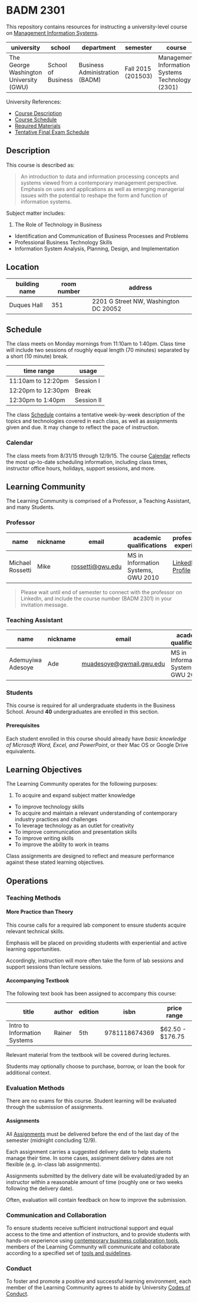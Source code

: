 # BADM 2301

This repository contains resources for instructing a university-level course on [Management Information Systems](https://en.wikipedia.org/wiki/Management_information_system).

university | school | department | semester | course | section | credits
--- | --- | --- | --- | --- | --- | ---
The George Washington University (GWU) | School of Business | Business Administration (BADM) | Fall 2015 (201503)| Management Information Systems Technology (2301) | Monday Mornings (11) | 3

University References:

 + [Course Description](http://bulletin.gwu.edu/search/?P=BADM+2301)
 + [Course Schedule](http://my.gwu.edu/mod/pws/courses.cfm?campId=1&termId=201503&subjId=BADM)
 + [Required Materials](http://www.bkstr.com/webapp/wcs/stores/servlet/booklookServlet?bookstore_id-1=122&term_id-1=201503&div-1=&dept-1=BADM&course-1=2301&section-1=11)
 + [Tentative Final Exam Schedule](https://registrar.gwu.edu/sites/registrar.gwu.edu/files/downloads/Fall2015TentativeExams.pdf)

## Description

This course is described as:

> An introduction to data and information processing concepts and systems
 viewed from a contemporary management perspective.
 Emphasis on uses and applications as well as
 emerging managerial issues with the potential to reshape the form and function of information systems.

Subject matter includes:

 1. The Role of Technology in Business
 * Identification and Communication of Business Processes and Problems
 * Professional Business Technology Skills
 * Information System Analysis, Planning, Design, and Implementation

## Location

building name | room number | address
--- | --- | ---
Duques Hall |  351 | 2201 G Street NW, Washington DC 20052

## Schedule

The class meets on Monday mornings from 11:10am to 1:40pm.
 Class time will include two sessions of roughly equal length (70 minutes)
 separated by a short (10 minute) break.

time range | usage
--- | ---
11:10am to 12:20pm | Session I
12:20pm to 12:30pm | Break
12:30pm to 1:40pm | Session II

The class [Schedule](SCHEDULE.md) contains a tentative
 week-by-week description of the topics and technologies covered in each class,
 as well as assignments given and due.
 It may change to reflect the pace of instruction.

### Calendar

The class meets from 8/31/15 through 12/9/15.
 The course [Calendar](CALENDAR.md) reflects the most up-to-date scheduling information,
 including class times, instructor office hours, holidays, support sessions, and more.

## Learning Community

The Learning Community is comprised of a Professor, a Teaching Assistant, and many Students.

### Professor

name | nickname | email | academic qualifications | professional experience | email preferences
--- | --- | --- | --- | --- | ---
Michael Rossetti | Mike | [rossetti@gwu.edu](mailto:rossetti@gwu.edu) | MS in Information Systems, GWU 2010 | [LinkedIn Profile](https://www.linkedin.com/in/mikerossetti) | 48-72 hour response grace period

> Please wait until end of semester to connect with the professor on LinkedIn, and include the course number (BADM 2301) in your invitation message.

### Teaching Assistant

name | nickname | email | academic qualifications | email preferences
--- | --- | --- | --- | ---
Ademuyiwa Adesoye | Ade | [muadesoye@gwmail.gwu.edu](mailto:muadesoye@gwmail.gwu.edu) | MS in Information Systems, GWU 2016 | 24 hour response grace period

### Students

This course is required for all undergraduate students in the Business School.
 Around **40** undergraduates are enrolled in this section.

#### Prerequisites

Each student enrolled in this course should already have *basic knowledge of Microsoft Word, Excel, and PowerPoint*, or their Mac OS or Google Drive equivalents.

## Learning Objectives

The Learning Community operates for the following purposes:

 1. To acquire and expand subject matter knowledge
 * To improve technology skills
 * To acquire and maintain a relevant understanding of contemporary industry practices and challenges
 * To leverage technology as an outlet for creativity
 * To improve communication and presentation skills
 * To improve writing skills
 * To improve the ability to work in teams

Class assignments are designed to reflect and measure performance against
 these stated learning objectives.

## Operations

### Teaching Methods

#### More Practice than Theory

This course calls for a required lab component to ensure students acquire relevant technical skills.

Emphasis will be placed on providing students with experiential and active learning opportunities.

Accordingly, instruction will more often take the form of lab sessions and support sessions than lecture sessions.

#### Accompanying Textbook

The following text book has been assigned to accompany this course:

title | author | edition | isbn | price range
--- | --- | --- | --- | ---
Intro to Information Systems | Rainer | 5th | 9781118674369 | $62.50 - $176.75

Relevant material from the textbook will be covered during lectures.

Students may optionally choose to purchase, borrow, or loan the book
 for additional context.

### Evaluation Methods

There are no exams for this course.
 Student learning will be evaluated through the submission of assignments.

#### Assignments

All [Assignments](ASSIGNMENTS.md) must be delivered
 before the end of the last day of the semester (midnight concluding 12/9).

Each assignment carries a suggested delivery date to help students manage their time.
 In some cases, assignment delivery dates are not flexible (e.g. in-class lab assignments).

Assignments submitted by the delivery date
 will be evaluated/graded by an instructor
 within a reasonable amount of time (roughly one or two weeks following the delivery date).

Often, evaluation will contain
 feedback on how to improve the submission.

### Communication and Collaboration

To ensure students receive sufficient instructional support
 and equal access to the time and attention of instructors,
 and to provide students with hands-on experience using [contemporary business collaboration tools](http://www.theatlantic.com/technology/archive/2015/07/the-secret-startup-saved-healthcare-gov-the-worst-website-in-america/397784/),
 members of the Learning Community will communicate and collaborate according to a specified set of [tools and guidelines](COMMUNICATIONS.md).

### Conduct

To foster and promote a positive and successful learning environment,
 each member of the Learning Community agrees to abide by University [Codes of Conduct](CONDUCT.md).
